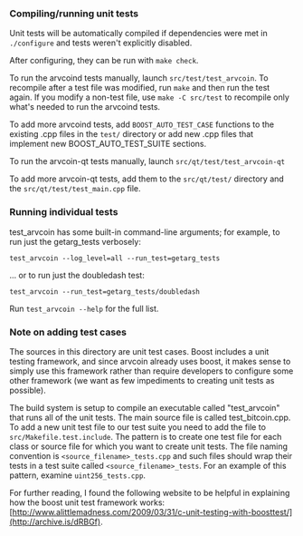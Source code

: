 ### Compiling/running unit tests

Unit tests will be automatically compiled if dependencies were met in `./configure`
and tests weren't explicitly disabled.

After configuring, they can be run with `make check`.

To run the arvcoind tests manually, launch `src/test/test_arvcoin`. To recompile
after a test file was modified, run `make` and then run the test again. If you
modify a non-test file, use `make -C src/test` to recompile only what's needed
to run the arvcoind tests.

To add more arvcoind tests, add `BOOST_AUTO_TEST_CASE` functions to the existing
.cpp files in the `test/` directory or add new .cpp files that
implement new BOOST_AUTO_TEST_SUITE sections.

To run the arvcoin-qt tests manually, launch `src/qt/test/test_arvcoin-qt`

To add more arvcoin-qt tests, add them to the `src/qt/test/` directory and
the `src/qt/test/test_main.cpp` file.

### Running individual tests

test_arvcoin has some built-in command-line arguments; for
example, to run just the getarg_tests verbosely:

    test_arvcoin --log_level=all --run_test=getarg_tests

... or to run just the doubledash test:

    test_arvcoin --run_test=getarg_tests/doubledash

Run `test_arvcoin --help` for the full list.

### Note on adding test cases

The sources in this directory are unit test cases.  Boost includes a
unit testing framework, and since arvcoin already uses boost, it makes
sense to simply use this framework rather than require developers to
configure some other framework (we want as few impediments to creating
unit tests as possible).

The build system is setup to compile an executable called "test_arvcoin"
that runs all of the unit tests.  The main source file is called
test_bitcoin.cpp. To add a new unit test file to our test suite you need
to add the file to `src/Makefile.test.include`. The pattern is to create
one test file for each class or source file for which you want to create
unit tests.  The file naming convention is `<source_filename>_tests.cpp`
and such files should wrap their tests in a test suite
called `<source_filename>_tests`. For an example of this pattern,
examine `uint256_tests.cpp`.

For further reading, I found the following website to be helpful in
explaining how the boost unit test framework works:
[http://www.alittlemadness.com/2009/03/31/c-unit-testing-with-boosttest/](http://archive.is/dRBGf).
